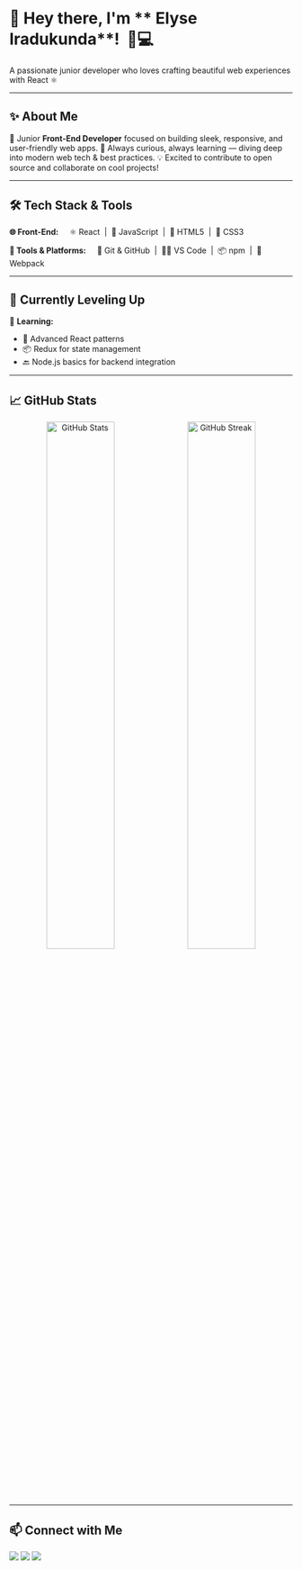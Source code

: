 # 👋 Hey there, I'm ** Elyse Iradukunda**!  🚀💻

<p align="left">
  A passionate junior developer who loves crafting beautiful web experiences with React ⚛️  
</p>

---

## ✨ About Me

🎯 Junior **Front-End Developer** focused on building sleek, responsive, and user-friendly web apps.
🚀 Always curious, always learning — diving deep into modern web tech & best practices.
💡 Excited to contribute to open source and collaborate on cool projects!

---

## 🛠️ Tech Stack & Tools

**🌐 Front-End:**
    ⚛️ React  |  📜 JavaScript  |  🧱 HTML5  |  🎨 CSS3

**🧰 Tools & Platforms:**
    🐙 Git & GitHub  |  🧑‍💻 VS Code  |  📦 npm  |  🔧 Webpack

---

## 🌱 Currently Leveling Up

📘 **Learning:**

* 🧠 Advanced React patterns
* 📦 Redux for state management
* 🔙 Node.js basics for backend integration

---

## 📈 GitHub Stats

<p align="center">
  <img src="https://github-readme-stats.vercel.app/api?username=your-github-username&show_icons=true&theme=radical" alt="GitHub Stats" width="49%"/>
  <img src="https://github-readme-streak-stats.herokuapp.com?user=your-github-username&theme=radical" alt="GitHub Streak" width="49%"/>
</p>

---

## 📫 Connect with Me

<p align="left">
  <a href="https://linkedin.com/in/your-linkedin" target="_blank"><img src="https://img.shields.io/badge/LinkedIn-blue?style=for-the-badge&logo=linkedin&logoColor=white" /></a>
  <a href="mailto:your.ellycreativity8@gmail.com"><img src="https://img.shields.io/badge/Gmail-red?style=for-the-badge&logo=gmail&logoColor=white" /></a>
  <a href="https://your-portfolio.com" target="_blank"><img src="https://img.shields.io/badge/Portfolio-black?style=for-the-badge&logo=devdotto&logoColor=white" /></a>
</p>
